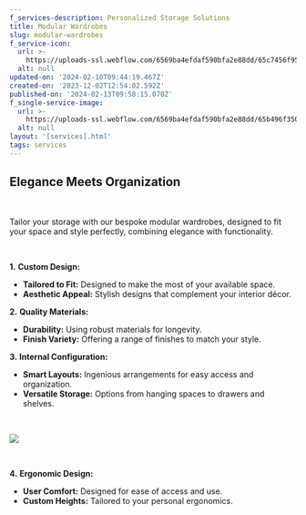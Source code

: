 ```yaml
---
f_services-description: Personalized Storage Solutions
title: Modular Wardrobes
slug: modular-wardrobes
f_service-icon:
  url: >-
    https://uploads-ssl.webflow.com/6569ba4efdaf590bfa2e88dd/65c7456f95d382331789b8b6_7.png
  alt: null
updated-on: '2024-02-10T09:44:19.467Z'
created-on: '2023-12-02T12:54:02.592Z'
published-on: '2024-02-13T09:58:15.070Z'
f_single-service-image:
  url: >-
    https://uploads-ssl.webflow.com/6569ba4efdaf590bfa2e88dd/65b496f350658bb841f4eb44_4172b1a966cb2828d0232d724047e7f6.jpg
  alt: null
layout: '[services].html'
tags: services
---
```


**Elegance Meets Organization**
-------------------------------

‍

Tailor your storage with our bespoke modular wardrobes, designed to fit your space and style perfectly, combining elegance with functionality.

‍

**1.** **Custom Design:**

*   **Tailored to Fit:** Designed to make the most of your available space.
*   **Aesthetic Appeal:** Stylish designs that complement your interior décor.

**2.** **Quality Materials:**

*   **Durability:** Using robust materials for longevity.
*   **Finish Variety:** Offering a range of finishes to match your style.

**3.** **Internal Configuration:**

*   **Smart Layouts:** Ingenious arrangements for easy access and organization.
*   **Versatile Storage:** Options from hanging spaces to drawers and shelves.

‍

![](https://uploads-ssl.webflow.com/6569ba4efdaf590bfa2e88dd/65b496fcd51d3afbc743c824_b576630527c4644449988c06f6fc213f.jpg)

‍

**4.** **Ergonomic Design:**

*   **User Comfort:** Designed for ease of access and use.
*   **Custom Heights:** Tailored to your personal ergonomics.
